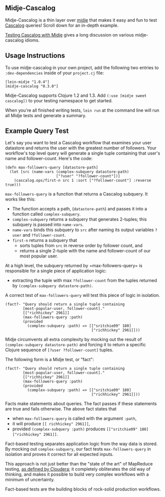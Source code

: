 ## Midje-Cascalog

Midje-Cascalog is a thin layer over [midje](https://github.com/marick/Midje) that makes it easy and fun to test [Cascalog](https://github.com/nathanmarz/cascalog) queries! Scroll down for an in-depth example.

[Testing Cascalog with Midje](http://sritchie.github.com/2011/09/30/testing-cascalog-with-midje.html) gives a long discussion on various midje-cascalog idioms.

## Usage Instructions

To use midje-cascalog in your own project, add the following two entries to `:dev-dependencies` inside  of your `project.cj` file:

    [lein-midje "1.0.4"]
    [midje-cascalog "0.3.0"]

Midje-Cascalog supports Clojure 1.2 and 1.3. Add `(:use [midje sweet cascalog])` to your testing namespace to get started.

When you're all finished writing tests, `lein run` at the command line will run all Midje tests and generate a summary.

## Example Query Test

Let's say you want to test a Cascalog workflow that examines your user datastore and returns the user with the greatest number of followers. Your workflow's top level query will generate a single tuple containing that user's name and follower-count. Here's the code:

    (defn max-followers-query [datastore-path]
      (let [src (name-vars (complex-subquery datastore-path)
                           ["?user" "?follower-count"])]
        (cascalog.ops/first-n src 1 :sort ["?follower-count"] :reverse true)))

`max-followers-query` is a function that returns a Cascalog subquery. It works like this: 

* The function accepts a path, (`datastore-path`) and passes it into a function called `complex-subquery`.
* `complex-subquery` returns a subquery that generates 2-tuples; this subquery is passed into `name-vars`.
 * `name-vars` binds this subquery to `src` after naming its output variables `?user` and `?follower-count`.
* `first-n` returns a subquery that
  * sorts tuples from `src` in reverse order by follower count, and
  * returns a single 2-tuple with the name and follower-count of our most popular user.

At a high level, the subquery returned by =max-followers-query= is responsible for a single piece of application logic:

* extracting the tuple with max `?follower-count` from the tuples returned by `(complex-subquery datastore-path)`.

A correct test of `max-followers-query` will test this piece of logic in isolation.

    (fact?- "Query should return a single tuple containing
            [most-popular-user, follower-count]."
            [["richhickey" 2961]]
            (max-followers-query :path)
            (provided
              (complex-subquery :path) => [["sritchie09" 180]
                                           ["richhickey" 2961]]))

Midje circumvents all extra complexity by mocking out the result of `(complex-subquery datastore-path)` and forcing it to return a specific Clojure sequence of `[?user ?follower-count]` tuples.

The following form is a Midje test, or "fact":


    (fact?- "Query should return a single tuple containing
            [most-popular-user, follower-count]."
            [["richhickey" 2961]]
            (max-followers-query :path)
            (provided
              (complex-subquery :path) => [["sritchie09" 180]
                                           ["richhickey" 2961]]))

Facts make statements about queries. The fact passes if these statements are true and fails otherwise. The above fact states that

* when `max-followers-query` is called with the argument `:path`,
* it will produce `[[ richhickey" 2961]]`,
* provided `(complex-subquery :path)` produces `[["sritchie09" 180] ["richhickey" 2961]]`.

Fact-based testing separates application logic from the way data is stored. By mocking out `complex-subquery`, our fact tests `max-followers-query` in isolation and proves it correct for all expected inputs.

This approach is not just better than the "state of the art" of MapReduce testing, [as defined by Cloudera](http://www.cloudera.com/blog/2009/07/debugging-mapreduce-programs-with-mrunit/); it completely obliterates the old way of thinking, and makes it possible to build very complex workflows with a minimum of uncertainty.

Fact-based tests are the building blocks of rock-solid production workflows.

